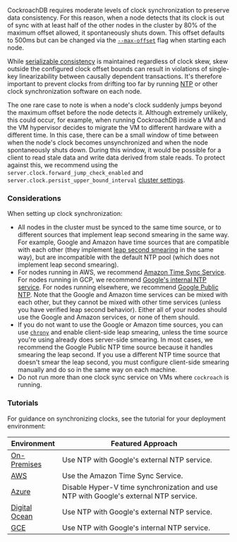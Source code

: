 CockroachDB requires moderate levels of clock synchronization to preserve data consistency. For this reason, when a node detects that its clock is out of sync with at least half of the other nodes in the cluster by 80% of the maximum offset allowed, it spontaneously shuts down. This offset defaults to 500ms but can be changed via the [`--max-offset`](cockroach-start.html#flags-max-offset) flag when starting each node.

While [serializable consistency](https://en.wikipedia.org/wiki/Serializability) is maintained regardless of clock skew, skew outside the configured clock offset bounds can result in violations of single-key linearizability between causally dependent transactions. It's therefore important to prevent clocks from drifting too far by running [NTP](http://www.ntp.org/) or other clock synchronization software on each node.

The one rare case to note is when a node's clock suddenly jumps beyond the maximum offset before the node detects it. Although extremely unlikely, this could occur, for example, when running CockroachDB inside a VM and the VM hypervisor decides to migrate the VM to different hardware with a different time. In this case, there can be a small window of time between when the node's clock becomes unsynchronized and when the node spontaneously shuts down. During this window, it would be possible for a client to read stale data and write data derived from stale reads. To protect against this, we recommend using the `server.clock.forward_jump_check_enabled` and `server.clock.persist_upper_bound_interval` [cluster settings](cluster-settings.html).

### Considerations

When setting up clock synchronization:

- All nodes in the cluster must be synced to the same time source, or to different sources that implement leap second smearing in the same way. For example, Google and Amazon have time sources that are compatible with each other (they implement [leap second smearing](https://developers.google.com/time/smear) in the same way), but are incompatible with the default NTP pool (which does not implement leap second smearing).
- For nodes running in AWS, we recommend [Amazon Time Sync Service](https://docs.aws.amazon.com/AWSEC2/latest/UserGuide/set-time.html#configure-amazon-time-service). For nodes running in GCP, we recommend [Google's internal NTP service](https://cloud.google.com/compute/docs/instances/managing-instances#configure_ntp_for_your_instances). For nodes running elsewhere, we recommend [Google Public NTP](https://developers.google.com/time/). Note that the Google and Amazon time services can be mixed with each other, but they cannot be mixed with other time services (unless you have verified leap second behavior). Either all of your nodes should use the Google and Amazon services, or none of them should.
- If you do not want to use the Google or Amazon time sources, you can use [`chrony`](https://chrony.tuxfamily.org/index.html) and enable client-side leap smearing, unless the time source you're using already does server-side smearing. In most cases, we recommend the Google Public NTP time source because it handles smearing the leap second. If you use a different NTP time source that doesn't smear the leap second, you must configure client-side smearing manually and do so in the same way on each machine.
- Do not run more than one clock sync service on VMs where `cockroach` is running.

### Tutorials

For guidance on synchronizing clocks, see the tutorial for your deployment environment:

Environment | Featured Approach
------------|---------------------
[On-Premises](deploy-cockroachdb-on-premises.html#step-1-synchronize-clocks) | Use NTP with Google's external NTP service.
[AWS](deploy-cockroachdb-on-aws.html#step-3-synchronize-clocks) | Use the Amazon Time Sync Service.
[Azure](deploy-cockroachdb-on-microsoft-azure.html#step-3-synchronize-clocks) | Disable Hyper-V time synchronization and use NTP with Google's external NTP service.
[Digital Ocean](deploy-cockroachdb-on-digital-ocean.html#step-2-synchronize-clocks) | Use NTP with Google's external NTP service.
[GCE](deploy-cockroachdb-on-google-cloud-platform.html#step-3-synchronize-clocks) | Use NTP with Google's internal NTP service.
